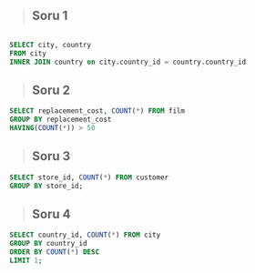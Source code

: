 > ## Soru 1
```SQL

SELECT city, country 
FROM city
INNER JOIN country on city.country_id = country.country_id

```

> ## Soru 2
```SQL
SELECT replacement_cost, COUNT(*) FROM film
GROUP BY replacement_cost
HAVING(COUNT(*)) > 50

```

> ## Soru 3
```SQL
SELECT store_id, COUNT(*) FROM customer
GROUP BY store_id;
```

> ## Soru 4
```SQL
SELECT country_id, COUNT(*) FROM city
GROUP BY country_id
ORDER BY COUNT(*) DESC
LIMIT 1;
```
